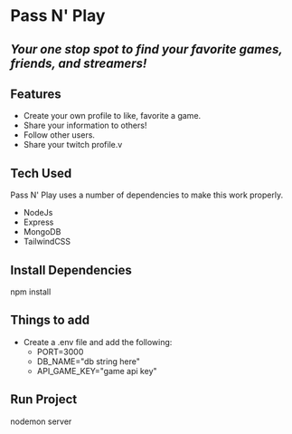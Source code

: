 # Pass N' Play

## _Your one stop spot to find your favorite games, friends, and streamers!_

## Features

- Create your own profile to like, favorite a game.
- Share your information to others!
- Follow other users.
- Share your twitch profile.v

## Tech Used

Pass N' Play uses a number of dependencies to make this work properly.

- NodeJs
- Express
- MongoDB
- TailwindCSS

## Install Dependencies

npm install

## Things to add

- Create a .env file and add the following:
  - PORT=3000
  - DB_NAME="db string here"
  - API_GAME_KEY="game api key"

## Run Project

nodemon server
